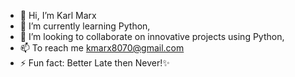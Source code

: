 - 👋 Hi, I’m Karl Marx
- 🌱 I’m currently learning Python,
- 💞️ I’m looking to collaborate on innovative projects using Python,
- 📫 To reach me kmarx8070@gmail.com
- ⚡ Fun fact: Better Late then Never!✨

